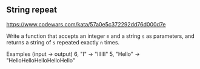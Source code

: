 ## String repeat

https://www.codewars.com/kata/57a0e5c372292dd76d000d7e

Write a function that accepts an integer `n` and a string `s` as parameters, and returns a string of `s` repeated exactly `n` times.

Examples (input -> output)
6, "I" -> "IIIIII"
5, "Hello" -> "HelloHelloHelloHelloHello"
